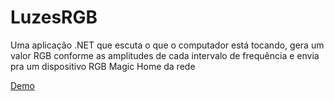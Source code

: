 # LuzesRGB
Uma aplicação .NET que escuta o que o computador está tocando, gera um valor RGB conforme as amplitudes de cada intervalo de frequência e envia pra um dispositivo RGB Magic Home da rede

[Demo](https://youtu.be/NntFK9yIBwI)

